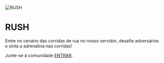 ![RUSH]([https://cdn.discordapp.com/attachments/852615379897155634/1190755197996240916/banner-gifrush.gif?ex=65a2f432&is=65907f32&hm=d7cb5f0259457f38856692e2db3ee643bec9e0228a983070d211ee1212a5af87&])

<h1>RUSH</h1>
<p>Entre no cenário das corridas de rua no nosso servidor, desafie adversários e sinta a adrenalina nas corridas!</p>

Junte-se à comunidade [ENTRAR](https://discord.gg/rushp1).
